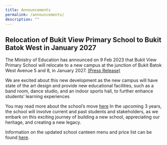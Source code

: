 ```yaml
---
title: Announcements
permalink: /announcements/
description: ""
---
```

     
**Relocation of Bukit View Primary School to Bukit Batok West in January 2027**
-
The Ministry of Education has announced on 9 Feb 2023 that Bukit View Primary School will relocate to a new campus at the junction of Bukit Batok West Avenue 5 and 8, in January 2027. [(Press Release)](https://www.moe.gov.sg/news/press-releases/20230209-new-schools-to-meet-demand-in-the-west-and-north-east-of-singapore)

We are excited about this new development as the new campus will have state of the art design and provide new educational facilities, such as a band room, dance studio, and an indoor sports hall, to further enhance students’ learning experiences

You may read more about the school’s move [here](https://www.straitstimes.com/singapore/politics/bukit-view-primary-school-s-move-west-closer-to-tengah-is-to-meet-demand-there)
In the upcoming 3 years, the school will involve current and past students and stakeholders, as we embark on this exciting journey of building a new school, appreciating our heritage, and creating a new legacy.

Information on the updated school canteen menu and price list can be found [here](/parents-and-partners/Info-for-Parents/Info-for-Parents/).

